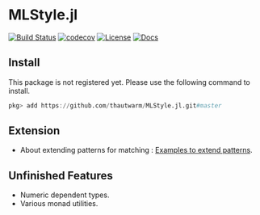 

MLStyle.jl
=========================

[![Build Status](https://travis-ci.org/thautwarm/MLStyle.jl.svg?branch=master)](https://travis-ci.org/thautwarm/MLStyle.jl)
[![codecov](https://codecov.io/gh/thautwarm/MLStyle.jl/branch/master/graph/badge.svg)](https://codecov.io/gh/thautwarm/MLStyle.jl)
[![License](https://img.shields.io/badge/license-MIT-blue.svg)](https://github.com/thautwarm/MLStyle.jl/blob/master/LICENSE)
[![Docs](https://img.shields.io/badge/docs-latest-orange.svg)](https://thautwarm.github.io/MLStyle.jl/latest/)

## Install
This package is not registered yet. Please use the following command to install.

```julia
pkg> add https://github.com/thautwarm/MLStyle.jl.git#master
```

## Extension

- About extending patterns for matching : [Examples to extend patterns](https://github.com/thautwarm/MLStyle.jl/blob/master/src/MatchExt.jl).

## Unfinished Features
- Numeric dependent types.
- Various monad utilities.

